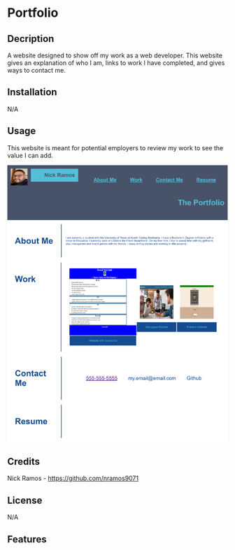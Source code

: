 # Portfolio

## Decription

A website designed to show off my work as a web developer. This website gives an explanation of who I am, links to  work I have completed, and gives ways to contact me. 

## Installation

N/A

## Usage

This website is meant for potential employers to review my work to see the value I can add.

![Screenshot of the website](./assets/_C__Users_Nick_Desktop_bootcamp_challenge-2_index.html.png)


## Credits

Nick Ramos - https://github.com/nramos9071

## License

N/A

## Features